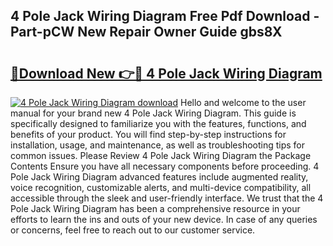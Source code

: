 ## 4 Pole Jack Wiring Diagram Free Pdf Download - Part-pCW New Repair Owner Guide gbs8X

# <h2><a href="http://dftrmgp.blite.top/?on=4+Pole+Jack+Wiring+Diagram">🔗Download New 👉🔴 4 Pole Jack Wiring Diagram</a></h2>

[![4 Pole Jack Wiring Diagram download](https://i.imgur.com/lujVjoI.png)](http://dftrmgp.blite.top/?on=4+Pole+Jack+Wiring+Diagram)
Hello and welcome to the user manual for your brand new 4 Pole Jack Wiring Diagram. This guide is specifically designed to familiarize you with the features, functions, and benefits of your product. You will find step-by-step instructions for installation, usage, and maintenance, as well as troubleshooting tips for common issues. Please Review 4 Pole Jack Wiring Diagram the Package Contents Ensure you have all necessary components before proceeding. 4 Pole Jack Wiring Diagram advanced features include augmented reality, voice recognition, customizable alerts, and multi-device compatibility, all accessible through the sleek and user-friendly interface. We trust that the 4 Pole Jack Wiring Diagram has been a comprehensive resource in your efforts to learn the ins and outs of your new device. In case of any queries or concerns, feel free to reach out to our customer service.
